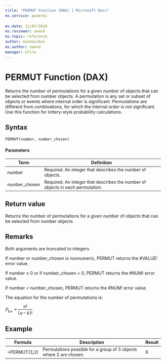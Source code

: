```yaml
---
title: "PERMUT Function (DAX) | Microsoft Docs"
ms.service: powerbi 

ms.date: 11/07/2018
ms.reviewer: owend
ms.topic: reference
author: minewiskan
ms.author: owend
manager: kfile
---
```

# PERMUT Function (DAX)
Returns the number of permutations for a given number of objects that can be selected from number objects. A permutation is any set or subset of objects or events where internal order is significant. Permutations are different from combinations, for which the internal order is not significant. Use this function for lottery-style probability calculations.  
  
## Syntax  
  
```dax
PERMUT(number, number_chosen)  
```
  
#### Parameters  
  
|Term|Definition|  
|--------|--------------|  
|number|Required. An integer that describes the number of objects.|  
|number_chosen|Required. An integer that describes the number of objects in each permutation.|  
  
## Return value  
Returns the number of permutations for a given number of objects that can be selected from number objects  
  
## Remarks  
Both arguments are truncated to integers.  
  
If number or number_chosen is nonnumeric, PERMUT returns the #VALUE! error value.  
  
If number ≤ 0 or if number_chosen &lt; 0, PERMUT returns the #NUM! error value.  
  
If number &lt; number_chosen, PERMUT returns the #NUM! error value.  
  
The equation for the number of permutations is:  
  
![Formula](media/dax-permut-formula.png)  
  
## Example  
  
|Formula|Description|Result|  
|-----------|---------------|----------|  
|=PERMUT(3,2)|Permutations possible for a group of 3 objects where 2 are chosen.|6|  
  
